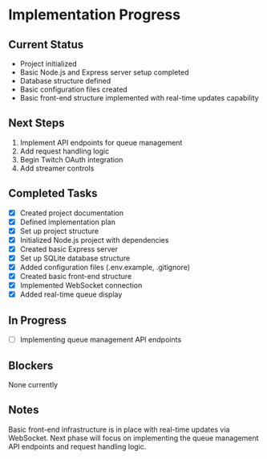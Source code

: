 # Implementation Progress

## Current Status
- Project initialized
- Basic Node.js and Express server setup completed
- Database structure defined
- Basic configuration files created
- Basic front-end structure implemented with real-time updates capability

## Next Steps
1. Implement API endpoints for queue management
2. Add request handling logic
3. Begin Twitch OAuth integration
4. Add streamer controls

## Completed Tasks
- [x] Created project documentation
- [x] Defined implementation plan
- [x] Set up project structure
- [x] Initialized Node.js project with dependencies
- [x] Created basic Express server
- [x] Set up SQLite database structure
- [x] Added configuration files (.env.example, .gitignore)
- [x] Created basic front-end structure
- [x] Implemented WebSocket connection
- [x] Added real-time queue display

## In Progress
- [ ] Implementing queue management API endpoints

## Blockers
None currently

## Notes
Basic front-end infrastructure is in place with real-time updates via WebSocket. Next phase will focus on implementing the queue management API endpoints and request handling logic. 